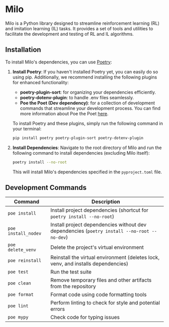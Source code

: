 # Milo

Milo is a Python library designed to streamline reinforcement learning (RL) and imitation learning (IL) tasks. It provides a set of tools and utilities to facilitate the development and testing of RL and IL algorithms.


## Installation

To install Milo's dependencies, you can use [Poetry](https://python-poetry.org/):

1. **Install Poetry**: If you haven't installed Poetry yet, you can easily do so using pip. Additionally, we recommend installing the following plugins for enhanced functionality:

   - **poetry-plugin-sort**: for organizing your dependencies efficiently.
   - **poetry-dotenv-plugin**: to handle .env files seamlessly.
   - **Poe the Poet (Dev dependency)**: for a collection of development commands that streamline your development process. You can find more information about Poe the Poet [here](https://poethepoet.natn.io/index.html).

   To install Poetry and these plugins, simply run the following command in your terminal:

   ```bash
   pip install poetry poetry-plugin-sort poetry-dotenv-plugin
   ```

2. **Install Dependencies**: Navigate to the root directory of Milo and run the following command to install dependencies (excluding Milo itself):
   ```bash
   poetry install --no-root
   ```

   This will install Milo's dependencies specified in the `pyproject.toml` file.

## Development Commands

| Command             | Description                                                                                     |
|---------------------|-------------------------------------------------------------------------------------------------|
| `poe install`       | Install project dependencies (shortcut for `poetry install --no-root`)                          |
| `poe install_nodev` | Install project dependencies without dev dependencies (`poetry install --no-root --no-dev`)     |
| `poe delete_venv`   | Delete the project's virtual environment                                                        |
| `poe reinstall`     | Reinstall the virtual environment (deletes lock, venv, and installs dependencies)               |
| `poe test`          | Run the test suite                                                                              |
| `poe clean`         | Remove temporary files and other artifacts from the repository                                  |
| `poe format`        | Format code using code formatting tools                                                         |
| `poe lint`          | Perform linting to check for style and potential errors                                         |
| `poe mypy`          | Check code for typing issues                                                                    |